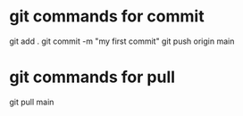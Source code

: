 # git commands for commit
git add .
git commit -m "my first commit"
git push origin main

# git commands for pull
git pull main  
